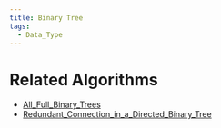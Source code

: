 ```yaml
---
title: Binary Tree
tags:
  - Data_Type
---
```


# Related Algorithms

- [All_Full_Binary_Trees](All_Full_Binary_Trees.md)
- [Redundant_Connection_in_a_Directed_Binary_Tree](Redundant_Connection_in_a_Directed_Binary_Tree.md)
